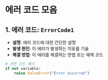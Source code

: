 # 에러 코드 모음

## 1. 에러 코드: `ErrorCode1`
- **설명**: 에러 코드에 대한 간단한 설명
- **발생 원인**: 이 에러가 발생하는 이유를 기술
- **해결 방법**: 이 에러를 해결하는 방법 또는 예제 코드

```python
# 관련 코드 예시
if not variable:
    raise ValueError("Error occurred")
